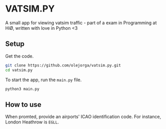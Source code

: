 # VATSIM.PY
A small app for viewing vatsim traffic - part of a exam in Programming at HiØ, written with love in Python <3

## Setup
Get the code.
```bash
git clone https://github.com/olejorga/vatsim.py.git
cd vatsim.py
```

To start the app, run the `main.py` file.
```bash
python3 main.py
```

## How to use
When promted, provide an airports' ICAO identification code. For instance, London Heathrow is `EGLL`.

